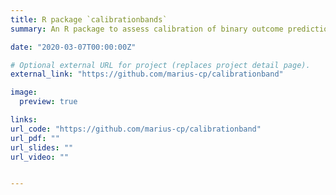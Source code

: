 ```yaml
---
title: R package `calibrationbands`
summary: An R package to assess calibration of binary outcome predictions. Authored jointly with [Timo Dimitriadis](https://sites.google.com/view/timodimitriadis) and  [Alexander Henzi](https://www.imsv.unibe.ch/ueber_uns/personen/henzi_alexander/index_ger.html). Available via GitHub.

date: "2020-03-07T00:00:00Z"

# Optional external URL for project (replaces project detail page).
external_link: "https://github.com/marius-cp/calibrationband"

image:
  preview: true

links:
url_code: "https://github.com/marius-cp/calibrationband"
url_pdf: ""
url_slides: ""
url_video: ""


---
```


